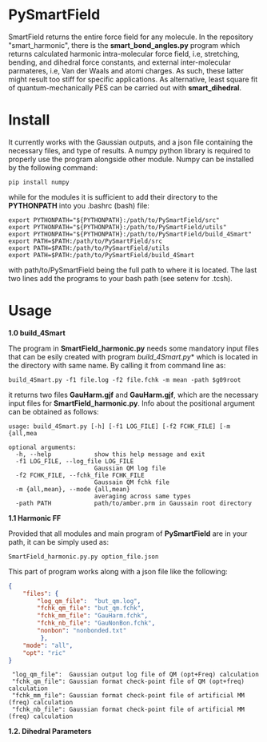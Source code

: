 # PySmartField

SmartField returns the entire force field for any molecule.
In the repository "smart_harmonic", there is the **smart_bond_angles.py** program which returns calculated harmonic intra-molecular force field, i.e, stretching, bending, and dihedral force constants, and external inter-molecular parmateres, i.e, Van der Waals and atomi charges. As such, these latter might result too stiff for specific applications. 
As alternative, least square fit of quantum-mechanically PES can be carried out with **smart_dihedral**.  

# Install 

It currently works with the Gaussian outputs, and a json file containing the necessary files, and type of results.
A numpy python library is required to properly use the program alongside other module.
Numpy can be installed by the following command:
```
pip install numpy
```
while for the modules it is sufficient to add their directory to the **PYTHONPATH** into you .bashrc (bash) file:
```
export PYTHONPATH="${PYTHONPATH}:/path/to/PySmartField/src"
export PYTHONPATH="${PYTHONPATH}:/path/to/PySmartField/utils"
export PYTHONPATH="${PYTHONPATH}:/path/to/PySmartField/build_4Smart"
export PATH=$PATH:/path/to/PySmartField/src
export PATH=$PATH:/path/to/PySmartField/utils
export PATH=$PATH:/path/to/PySmartField/build_4Smart
```
with path/to/PySmartField being the full path to where it is located. 
The last two lines add the programs to your bash path (see setenv for .tcsh).

# Usage 


**1.0 build_4Smart**

The program in **SmartField_harmonic.py** needs some mandatory input files that can be esily created 
with program *build_4Smart.py** which is located in the directory with same name.
By calling it from command line as:
```
build_4Smart.py -f1 file.log -f2 file.fchk -m mean -path $g09root
```
it returns two files **GauHarm.gjf** and **GauHarm.gjf**, which are the 
necessary input files for **SmartField_harmonic.py**. Info about the positional argument can be obtained as follows:
```
usage: build_4Smart.py [-h] [-f1 LOG_FILE] [-f2 FCHK_FILE] [-m {all,mea

optional arguments:
  -h, --help            show this help message and exit
  -f1 LOG_FILE, --log_file LOG_FILE
                        Gaussian QM log file 
  -f2 FCHK_FILE, --fchk_file FCHK_FILE
                        Gaussain QM fchk file
  -m {all,mean}, --mode {all,mean}
                        averaging across same types
  -path PATH            path/to/amber.prm in Gaussain root directory
```

**1.1 Harmonic FF**

Provided that all modules and main program of **PySmartField** are in your path,
it can be simply used as:
```
SmartField_harmonic.py.py option_file.json
```
This part of program works along with a json file like the following:

```json
{
    "files": {
        "log_qm_file":  "but_qm.log",
        "fchk_qm_file": "but_qm.fchk",
        "fchk_mm_file": "GauHarm.fchk",
        "fchk_nb_file": "GauNonBon.fchk",
        "nonbon": "nonbonded.txt"
         },
    "mode": "all",
    "opt": "ric"
}
```

```
 "log_qm_file":  Gaussian output log file of QM (opt+Freq) calculation
 "fchk_qm_file": Gaussian format check-point file of QM (opt+freq) calculation
 "fchk_mm_file": Gaussian format check-point file of artificial MM (freq) calculation
 "fchk_nb_file": Gaussian format check-point file of artificial MM (freq) calculation
```



**1.2. Dihedral Parameters**



